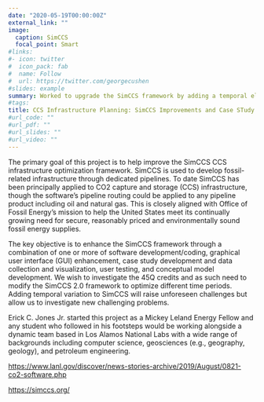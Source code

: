 ```yaml
---
date: "2020-05-19T00:00:00Z"
external_link: ""
image:
  caption: SimCCS
  focal_point: Smart
#links:
#- icon: twitter
#  icon_pack: fab
#  name: Follow
#  url: https://twitter.com/georgecushen
#slides: example
summary: Worked to upgrade the SimCCS framework by adding a temporal element.
#tags:
title: CCS Infrastructure Planning: SimCCS Improvements and Case STudy
#url_code: ""
#url_pdf: ""
#url_slides: ""
#url_video: ""
---
```


The primary goal of this project is to help improve the SimCCS CCS infrastructure optimization framework. SimCCS is used to develop fossil-related infrastructure through dedicated pipelines. To date SimCCS has been principally applied to CO2 capture and storage (CCS) infrastructure, though the software’s pipeline routing could be applied to any pipeline product including oil and natural gas. This is closely aligned with Office of Fossil Energy’s mission to help the United States meet its continually growing need for secure, reasonably priced and environmentally sound fossil energy supplies.

The key objective is to enhance the SimCCS framework through a combination of one or more of software development/coding, graphical user interface (GUI) enhancement, case study development and data collection and visualization, user testing, and conceptual model development. We wish to investigate the 45Q credits and as such need to modify the SimCCS 2.0 framework to optimize different time periods. Adding temporal variation to SimCCS will raise unforeseen challenges but allow us to investigate new challenging problems.

Erick C. Jones Jr. started this project as a Mickey Leland Energy Fellow and any student who followed in his footsteps would be working alongside a dynamic team based in Los Alamos National Labs with a wide range of backgrounds including computer science, geosciences (e.g., geography, geology), and petroleum engineering.


https://www.lanl.gov/discover/news-stories-archive/2019/August/0821-co2-software.php

https://simccs.org/
